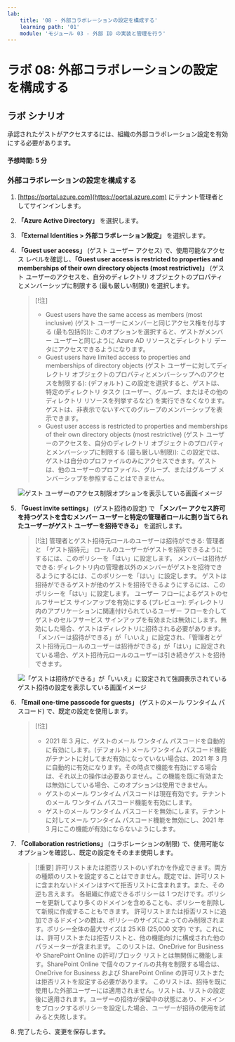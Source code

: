 ```yaml
---
lab:
    title: '08 - 外部コラボレーションの設定を構成する'
    learning path: '01'
    module: 'モジュール 03 - 外部 ID の実装と管理を行う'
---
```


# ラボ 08: 外部コラボレーションの設定を構成する

## ラボ シナリオ

承認されたゲストがアクセスするには、組織の外部コラボレーション設定を有効にする必要があります。

#### 予想時間: 5 分

### 外部コラボレーションの設定を構成する

1. [https://portal.azure.com](https://portal.azure.com) にテナント管理者としてサインインします。

1. **「Azure Active Directory」** を選択します。

1. **「External Identities > 外部コラボレーション設定」** を選択します。

1. **「Guest user access」** (ゲスト ユーザー アクセス) で、使用可能なアクセス レベルを確認し、**「Guest user access is restricted to properties and memberships of their own directory objects (most restrictive)」** (ゲスト ユーザーのアクセスを、自分のディレクトリ オブジェクトのプロパティとメンバーシップに制限する (最も厳しい制限)) を選択します。

    > [!注]
    >
    >- Guest users have the same access as members (most inclusive) (ゲスト ユーザーにメンバーと同じアクセス権を付与する (最も包括的)): このオプションを選択すると、ゲストがメンバー ユーザーと同じように Azure AD リソースとディレクトリ データにアクセスできるようになります。
    >- Guest users have limited access to properties and memberships of directory objects (ゲスト ユーザーに対してディレクトリ オブジェクトのプロパティとメンバーシップへのアクセスを制限する): (デフォルト) この設定を選択すると、ゲストは、特定のディレクトリ タスク (ユーザー、グループ、またはその他のディレクトリ リソースを列挙するなど) を実行できなくなります。ゲストは、非表示でないすべてのグループのメンバーシップを表示できます。
    >- Guest user access is restricted to properties and memberships of their own directory objects (most restrictive) (ゲスト ユーザーのアクセスを、自分のディレクトリ オブジェクトのプロパティとメンバーシップに制限する (最も厳しい制限)): この設定では、ゲストは自分のプロファイルのみにアクセスできます。ゲストは、他のユーザーのプロファイル、グループ、またはグループ メンバーシップを参照することはできません。

    ![ゲスト ユーザーのアクセス制限オプションを表示している画面イメージ](./media/lp1-mod3-guest-user-access-restrictions.png)

1. **「Guest invite settings」** (ゲスト招待の設定) で **「メンバー アクセス許可を持つゲストを含むメンバー ユーザーと特定の管理者ロールに割り当てられたユーザーがゲスト ユーザーを招待できる」** を選択します。

    > [!注]
    > 管理者とゲスト招待元ロールのユーザーは招待ができる: 管理者と 「ゲスト招待元」 ロールのユーザーがゲストを招待できるようにするには、このポリシーを「はい」に設定します。
    > メンバーは招待ができる: ディレクトリ内の管理者以外のメンバーがゲストを招待できるようにするには、このポリシーを「はい」に設定します。
    > ゲストは招待ができるゲストが他のゲストを招待できるようにするには、このポリシーを「はい」に設定します。
    > ユーザー フローによるゲストのセルフサービス サインアップを有効にする (プレビュー): ディレクトリ内のアプリケーションに関連付けられているユーザー フローを介してゲストのセルフサービス サインアップを有効または無効にします。無効にした場合、ゲストはディレクトリに招待される必要があります。
    > 「メンバーは招待ができる」が「いいえ」に設定され、「管理者とゲスト招待元ロールのユーザーは招待ができる」が「はい」に設定されている場合、ゲスト招待元ロールのユーザーは引き続きゲストを招待できます。

    ![「ゲストは招待ができる」が「いいえ」に設定されて強調表示されているゲスト招待の設定を表示している画面イメージ](./media/lp1-mod3-guest-invite-settings.png)

1. **「Email one-time passcode for guests」** (ゲストのメール ワンタイム パスコード) で、既定の設定を使用します。

    >[!注]
    >
    >- 2021 年 3 月に、ゲストのメール ワンタイム パスコードを自動的に有効にします。(デフォルト) メール ワンタイム パスコード機能がテナントに対してまだ有効になっていない場合は、2021 年 3 月に自動的に有効になります。その時点で機能を有効にする場合は、それ以上の操作は必要ありません。この機能を既に有効または無効にしている場合、このオプションは使用できません。
    >- ゲストのメール ワンタイム パスコードは現在有効です。テナントのメール ワンタイム パスコード機能を有効にします。
    >- ゲストのメール ワンタイム パスコードを無効にします。テナントに対してメール ワンタイム パスコード機能を無効にし、2021 年 3 月にこの機能が有効にならないようにします。

1. **「Collaboration restrictions」** (コラボレーションの制限) で、使用可能なオプションを確認し、既定の設定をそのまま使用します。

    > [!重要]
    > 許可リストまたは拒否リストのいずれかを作成できます。両方の種類のリストを設定することはできません。既定では、許可リストに含まれないドメインはすべて拒否リストに含まれます。また、その逆も言えます。
    > 各組織に作成できるポリシーは 1 つだけです。ポリシーを更新してより多くのドメインを含めることも、ポリシーを削除して新規に作成することもできます。
    > 許可リストまたは拒否リストに追加できるドメインの数は、ポリシーのサイズによってのみ制限されます。ポリシー全体の最大サイズは 25 KB (25,000 文字) です。これには、許可リストまたは拒否リストと、他の機能向けに構成された他のパラメーターが含まれます。
    > このリストは、OneDrive for Business や SharePoint Online の許可/ブロック リストとは無関係に機能します。SharePoint Online で個々のファイルの共有を制限する場合は、OneDrive for Business および SharePoint Online の許可リストまたは拒否リストを設定する必要があります。
    > このリストは、招待を既に使用した外部ユーザーには適用されません。リストは、リストの設定後に適用されます。ユーザーの招待が保留中の状態にあり、ドメインをブロックするポリシーを設定した場合、ユーザーが招待の使用を試みると失敗します。

1. 完了したら、変更を保存します。
